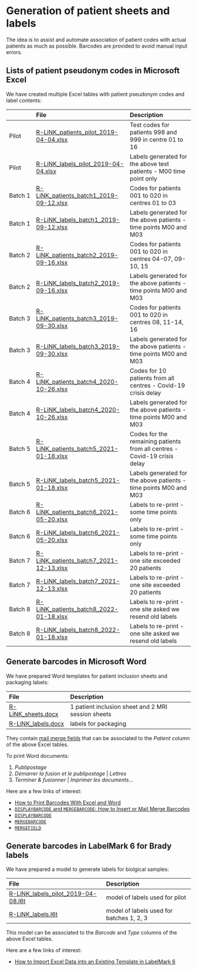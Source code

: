 # Generation of patient sheets and labels

The idea is to assist and automate association of patient codes with
actual patients as much as possible. Barcodes are provided to avoid
manual input errors.

## Lists of patient pseudonym codes in Microsoft Excel

We have created multiple Excel tables with patient pseudonym codes and label contents:

|              | File                                                                                                                                                        | Description                                                               |
|:-------------|:------------------------------------------------------------------------------------------------------------------------------------------------------------|:--------------------------------------------------------------------------|
| Pilot        | [R-LiNK_patients_pilot_2019-04-04.xlsx](https://github.com/rlink7/rlink_barcode/blob/master/data/pilot_2019-04-08/R-LiNK_patients_pilot_2019-04-04.xlsx)    | Test codes for patients 998 and 999 in centre 01 to 16                    |
| Pilot        | [R-LiNK_labels_pilot_2019-04-04.xlsx](https://github.com/rlink7/rlink_barcode/blob/master/data/pilot_2019-04-08/R-LiNK_labels_pilot_2019-04-04.xlsx)        | Labels generated for the above test patients - M00 time point only        |
| Batch&nbsp;1 | [R-LiNK_patients_batch1_2019-09-12.xlsx](https://github.com/rlink7/rlink_barcode/blob/master/data/batch1_2019-09-13/R-LiNK_patients_batch1_2019-09-12.xlsx) | Codes for patients 001 to 020 in centres 01 to 03                         |
| Batch&nbsp;1 | [R-LiNK_labels_batch1_2019-09-12.xlsx](https://github.com/rlink7/rlink_barcode/blob/master/data/batch1_2019-09-13/R-LiNK_labels_batch1_2019-09-12.xlsx)     | Labels generated for the above patients - time points M00 and M03         |
| Batch&nbsp;2 | [R-LiNK_patients_batch2_2019-09-16.xlsx](https://github.com/rlink7/rlink_barcode/blob/master/data/batch2_2019-09-27/R-LiNK_patients_batch2_2019-09-16.xlsx) | Codes for patients 001 to 020 in centres 04-07, 09-10, 15                 |
| Batch&nbsp;2 | [R-LiNK_labels_batch2_2019-09-16.xlsx](https://github.com/rlink7/rlink_barcode/blob/master/data/batch2_2019-09-27/R-LiNK_labels_batch2_2019-09-16.xlsx)     | Labels generated for the above patients - time points M00 and M03         |
| Batch&nbsp;3 | [R-LiNK_patients_batch3_2019-09-30.xlsx](https://github.com/rlink7/rlink_barcode/blob/master/data/batch3_2019-09-30/R-LiNK_patients_batch3_2019-09-30.xlsx) | Codes for patients 001 to 020 in centres 08, 11-14, 16                    |
| Batch&nbsp;3 | [R-LiNK_labels_batch3_2019-09-30.xlsx](https://github.com/rlink7/rlink_barcode/blob/master/data/batch3_2019-09-30/R-LiNK_labels_batch3_2019-09-30.xlsx)     | Labels generated for the above patients - time points M00 and M03         |
| Batch&nbsp;4 | [R-LiNK_patients_batch4_2020-10-26.xlsx](https://github.com/rlink7/rlink_barcode/blob/master/data/batch4_2020-10-26/R-LiNK_patients_batch4_2020-10-26.xlsx) | Codes for 10 patients from all centres - Covid-19 crisis delay            |
| Batch&nbsp;4 | [R-LiNK_labels_batch4_2020-10-26.xlsx](https://github.com/rlink7/rlink_barcode/blob/master/data/batch4_2020-10-26/R-LiNK_labels_batch4_2020-10-26.xlsx)     | Labels generated for the above patients - time points M00 and M03         |
| Batch&nbsp;5 | [R-LiNK_patients_batch5_2021-01-18.xlsx](https://github.com/rlink7/rlink_barcode/blob/master/data/batch5_2021-01-18/R-LiNK_patients_batch5_2021-01-18.xlsx) | Codes for the remaining patients from all centres - Covid-19 crisis delay |
| Batch&nbsp;5 | [R-LiNK_labels_batch5_2021-01-18.xlsx](https://github.com/rlink7/rlink_barcode/blob/master/data/batch5_2021-01-18/R-LiNK_labels_batch5_2021-01-18.xlsx)     | Labels generated for the above patients - time points M00 and M03         |
| Batch&nbsp;6 | [R-LiNK_patients_batch6_2021-05-20.xlsx](https://github.com/rlink7/rlink_barcode/blob/master/data/batch6_2021-05-20/R-LiNK_patients_batch6_2021-05-20.xlsx) | Labels to re-print - some time points only                                |
| Batch&nbsp;6 | [R-LiNK_labels_batch6_2021-05-20.xlsx](https://github.com/rlink7/rlink_barcode/blob/master/data/batch6_2021-05-20/R-LiNK_labels_batch6_2021-05-20.xlsx)     | Labels to re-print - some time points only                                |
| Batch&nbsp;7 | [R-LiNK_patients_batch7_2021-12-13.xlsx](https://github.com/rlink7/rlink_barcode/blob/master/data/batch7_2021-12-13/R-LiNK_patients_batch7_2021-12-13.xlsx) | Labels to re-print - one site exceeded 20 patients                        |
| Batch&nbsp;7 | [R-LiNK_labels_batch7_2021-12-13.xlsx](https://github.com/rlink7/rlink_barcode/blob/master/data/batch7_2021-12-13/R-LiNK_labels_batch7_2021-12-13.xlsx)     | Labels to re-print - one site exceeded 20 patients                        |
| Batch&nbsp;8 | [R-LiNK_patients_batch8_2022-01-18.xlsx](https://github.com/rlink7/rlink_barcode/blob/master/data/batch8_2022-01-18/R-LiNK_patients_batch8_2022-01-18.xlsx) | Labels to re-print - one site asked we resend old labels                  |
| Batch&nbsp;8 | [R-LiNK_labels_batch8_2022-01-18.xlsx](https://github.com/rlink7/rlink_barcode/blob/master/data/batch8_2022-01-18/R-LiNK_labels_batch8_2022-01-18.xlsx)     | Labels to re-print - one site asked we resend old labels                  |

## Generate barcodes in Microsoft Word

We have prepared Word templates for patient inclusion sheets and packaging labels:

| File                                                                                              | Description                                        |
|:--------------------------------------------------------------------------------------------------|:---------------------------------------------------|
| [R-LiNK_sheets.docx](https://github.com/rlink7/rlink_barcode/blob/master/data/R-LiNK_sheets.docx) | 1 patient inclusion sheet and 2 MRI session sheets |
| [R-LiNK_labels.docx](https://github.com/rlink7/rlink_barcode/blob/master/data/R-LiNK_labels.docx) | labels for packaging                               |

They contain [mail merge fields](https://support.office.com/en-us/article/mail-merge-insert-merge-field-ad4a6f9b-c590-471e-b432-7d9cfff34890) that can be associated to the _Patient_ column of the above Excel tables.

To print Word documents:
1. _Publipostage_
2. _Démarrer la fusion et le publipostage_ | _Lettres_
3. _Terminer & fusionner_ | _Imprimer les documents..._

Here are a few links of interest:
* [How to Print Barcodes With Excel and Word](https://www.clearlyinventory.com/how-to-print-barcodes-with-excel-and-word)
* [`DISPLAYBARCODE` and `MERGEBARCODE`: How to Insert or Mail Merge Barcodes](https://hubpages.com/technology/Mail-Mergeable-Barcodes-in-Microsoft-Word-2013-aka-Bar-Codes)
* [`DISPLAYBARCODE`](https://docs.microsoft.com/en-us/openspecs/office_standards/ms-oi29500/cbc893c0-9683-416d-84c6-407a92451c19)
* [`MERGEBARCODE`](https://docs.microsoft.com/en-us/openspecs/office_standards/ms-oi29500/cc4b13c2-c09b-4545-a6ae-4509d943233e)
* [`MERGEFIELD`](https://support.office.com/en-us/article/field-codes-mergefield-field-7a6d24a1-68a6-4b05-8359-1dc087daf4e6)

## Generate barcodes in LabelMark 6 for Brady labels

We have prepared a model to generate labels for biolgical samples:

| File                                                                                                                                               | Description                              |
|:---------------------------------------------------------------------------------------------------------------------------------------------------|:-----------------------------------------|
| [R-LiNK_labels_pilot_2019-04-08.l6t](https://github.com/rlink7/rlink_barcode/blob/master/data/pilot_2019-04-08/R-LiNK_labels_pilot_2019-04-08.l6t) | model of labels used for pilot           |
| [R-LiNK_labels.l6t](https://github.com/rlink7/rlink_barcode/blob/master/data/R-LiNK_labels.l6t)                                                    | model of labels used for batches 1, 2, 3 |

This model can be associated to the _Barcode_ and _Type_ columns of the above Excel tables.

Here are a few links of interest:
* [How to Import Excel Data into an Existing Template in LabelMark 6](https://support.bradyid.com/s/article/How-to-Import-Excel-Data-into-an-Existing-Template-in-LabelMark-6)
